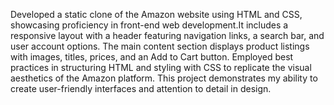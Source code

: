 Developed a static clone of the Amazon website using HTML and CSS, showcasing proficiency in front-end
web development.It includes a responsive layout with a header featuring navigation links, a search bar, and user account options. The main content section displays product listings with images, titles, prices, and an Add to Cart button. Employed
best practices in structuring HTML and styling with CSS to replicate the visual aesthetics of the Amazon platform.
This project demonstrates my ability to create user-friendly interfaces and attention to detail in design.


